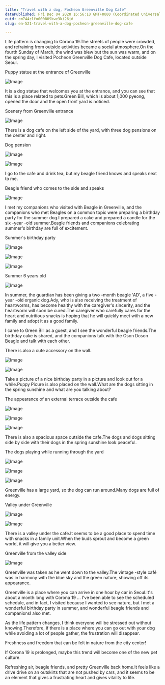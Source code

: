 ```yaml
---
title: "Travel with a dog, Pocheon Greenville Dog Cafe"
datePublished: Fri Dec 04 2020 16:56:10 GMT+0000 (Coordinated Universal Time)
cuid: cm744zlfo000809kwe3ki26jd
slug: en-521-travel-with-a-dog-pocheon-greenville-dog-cafe

---
```



Life pattern is changing to Corona 19.The streets of people were crowded, and refraining from outside activities became a social atmosphere.On the fourth Sunday of March, the wind was blew but the sun was warm, and on the spring day, I visited Pocheon Greenville Dog Cafe, located outside Seoul.

Puppy statue at the entrance of Greenville

![Image](https://cdn.hashnode.com/res/hashnode/image/upload/v1739499278564/9443f14c-1f66-4220-8e8d-d15097f6ecf5.jpeg)

It is a dog statue that welcomes you at the entrance, and you can see that this is a place related to pets.Green Bill, which is about 1,000 pyeong, opened the door and the open front yard is noticed.

Scenery from Greenville entrance

![Image](https://cdn.hashnode.com/res/hashnode/image/upload/v1739499281109/77630f4f-51bf-4951-9ddd-5ad24620c8b2.jpeg)

There is a dog cafe on the left side of the yard, with three dog pensions on the center and right.

Dog pension

![Image](https://cdn.hashnode.com/res/hashnode/image/upload/v1739499283543/9d404b62-c707-4aae-9552-ae9c74df8305.jpeg)

![Image](https://cdn.hashnode.com/res/hashnode/image/upload/v1739499286426/8faf4751-7bb8-4c6a-a89b-dc0ed8614318.jpeg)

I go to the cafe and drink tea, but my beagle friend knows and speaks next to me.

Beagle friend who comes to the side and speaks

![Image](https://cdn.hashnode.com/res/hashnode/image/upload/v1739499288706/d0cd12a7-68d5-485d-b091-70a88dcdcccb.jpeg)

I met my companions who visited with Beagle in Greenville, and the companions who met Beagles on a common topic were preparing a birthday party for the summer dog.I prepared a cake and prepared a candle for the six -year -old summer.Beagle friends and companions celebrating summer's birthday are full of excitement.

Summer's birthday party

![Image](https://cdn.hashnode.com/res/hashnode/image/upload/v1739499291376/d9d7611b-37c8-4fe5-8120-bc9471c92389.jpeg)

![Image](https://cdn.hashnode.com/res/hashnode/image/upload/v1739499293986/7ec01a55-3995-4726-99f9-9792e5933709.jpeg)

![Image](https://cdn.hashnode.com/res/hashnode/image/upload/v1739499296455/85ef747f-10d5-427e-b636-439f0d8058d1.jpeg)

Summer 6 years old

![Image](https://cdn.hashnode.com/res/hashnode/image/upload/v1739499298647/54241dec-d13f-483a-b787-0b8906e2aa4e.jpeg)

In summer, the guardian has been giving a two -month beagle 'AD', a five -year -old organic dog.Ady, who is also receiving the treatment of heartworms, has become healthy with the caregiver's sincerity, and the heartworm will soon be cured.The caregiver who carefully cares for the heart and nutritious snacks is hoping that he will quickly meet with a new family and adopt it as a good family.

I came to Green Bill as a guest, and I see the wonderful beagle friends.The birthday cake is shared, and the companions talk with the Oson Doson Beagle and talk with each other.

There is also a cute accessory on the wall.

![Image](https://cdn.hashnode.com/res/hashnode/image/upload/v1739499301259/8586dfe9-902d-43a3-9fd6-29066fb84e24.jpeg)

![Image](https://cdn.hashnode.com/res/hashnode/image/upload/v1739499303814/1756c001-7efe-4fff-bec2-7d2b69cbf311.jpeg)

Take a picture of a nice birthday party in a picture and look out for a while.Puppy Picure is also placed on the wall.What are the dogs sitting in the spring sunshine and what are you talking about?

The appearance of an external terrace outside the cafe

![Image](https://cdn.hashnode.com/res/hashnode/image/upload/v1739499306316/c5dc6012-8185-4c75-b00b-6e8e19051cac.jpeg)

![Image](https://cdn.hashnode.com/res/hashnode/image/upload/v1739499309143/427b739f-f799-4496-a556-b05b270192ff.jpeg)

![Image](https://cdn.hashnode.com/res/hashnode/image/upload/v1739499311730/2d0fae39-c5a7-49fa-b3ee-e4f426789f23.jpeg)

There is also a spacious space outside the cafe.The dogs and dogs sitting side by side with their dogs in the spring sunshine look peaceful.

The dogs playing while running through the yard

![Image](https://cdn.hashnode.com/res/hashnode/image/upload/v1739499314395/dff43cee-ca85-4a54-b4de-f34672bc6343.jpeg)

![Image](https://cdn.hashnode.com/res/hashnode/image/upload/v1739499317323/24ee3de3-a54a-4cee-88fc-8b662fdc0042.jpeg)

![Image](https://cdn.hashnode.com/res/hashnode/image/upload/v1739499319879/0b366547-4a25-4fe8-884b-7961400d0a59.jpeg)

Greenville has a large yard, so the dog can run around.Many dogs are full of energy.

Valley under Greenville

![Image](https://cdn.hashnode.com/res/hashnode/image/upload/v1739499322109/e2bad428-9758-4896-bb01-c4c5626c4262.jpeg)

![Image](https://cdn.hashnode.com/res/hashnode/image/upload/v1739499324588/e01a7ff1-fac6-499a-8fd4-8a962ae49463.jpeg)

There is a valley under the cafe.It seems to be a good place to spend time with snacks in a family unit.When the buds sprout and become a green world, it will give you a better view.

Greenville from the valley side

![Image](https://cdn.hashnode.com/res/hashnode/image/upload/v1739499327598/766298a4-3f01-4a4a-ba96-3b6cc1bda70b.jpeg)

Greenville was taken as he went down to the valley.The vintage -style café was in harmony with the blue sky and the green nature, showing off its appearance.

Greenville is a place where you can arrive in one hour by car in Seoul.It's about a month long with Corona 19 ... I've been able to see the scheduled schedule, and in fact, I visited because I wanted to see nature, but I met a wonderful birthday party in summer, and wonderful beagle friends and companionsI also met.

As the life pattern changes, I think everyone will be stressed out without knowing.Therefore, if there is a place where you can go out with your dog while avoiding a lot of people gather, the frustration will disappear.

Freshness and freedom that can be felt in nature from the city center!

If Corona 19 is prolonged, maybe this trend will become one of the new pet culture.

Refreshing air, beagle friends, and pretty Greenville back home.It feels like a drive drive on an outskirts that are not pushed by cars, and it seems to be an element that gives a frustrating heart and gives vitality to life.